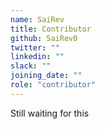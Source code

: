 ```yaml
---
name: SaiRev
title: Contributor
github: SaiRev0
twitter: ""
linkedin: ""
slack: ""
joining_date: ""
role: "contributor"
---
```


Still waiting for this
